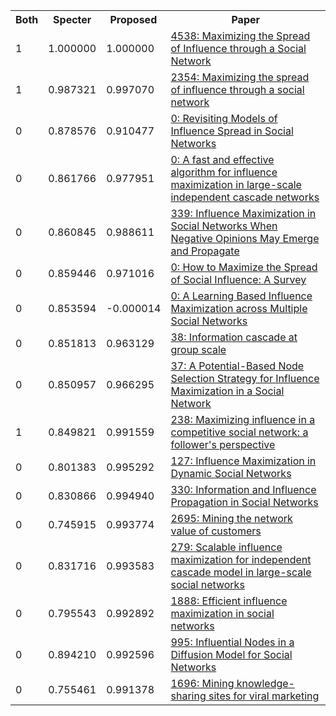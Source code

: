 <html><table><tr>
<th>Both</th>
<th>Specter</th>
<th>Proposed</th>
<th>Paper</th>
</tr>
<tr>
<td>1</td>
<td>1.000000</td>
<td>1.000000</td>
<td><a href="https://www.semanticscholar.org/paper/b790f9ae49cdee5354eacfc7897ab9752acd5e2a">4538: Maximizing the Spread of Influence through a Social Network</a></td>
</tr>
<tr>
<td>1</td>
<td>0.987321</td>
<td>0.997070</td>
<td><a href="https://www.semanticscholar.org/paper/13df42f24714d1d0c365a2ca6f62dd5cac9534de">2354: Maximizing the spread of influence through a social network</a></td>
</tr>
<tr>
<td>0</td>
<td>0.878576</td>
<td>0.910477</td>
<td><a href="https://www.semanticscholar.org/paper/68421605ed27bc2984d41dbe8a6746feb20aae92">0: Revisiting Models of Influence Spread in Social Networks</a></td>
</tr>
<tr>
<td>0</td>
<td>0.861766</td>
<td>0.977951</td>
<td><a href="https://www.semanticscholar.org/paper/c67a972f532376d0a28930088ec8c17299e00f73">0: A fast and effective algorithm for influence maximization in large-scale independent cascade networks</a></td>
</tr>
<tr>
<td>0</td>
<td>0.860845</td>
<td>0.988611</td>
<td><a href="https://www.semanticscholar.org/paper/0b5900a1a3cc3fabba8b4aa516e761bf6c1e8f88">339: Influence Maximization in Social Networks When Negative Opinions May Emerge and Propagate</a></td>
</tr>
<tr>
<td>0</td>
<td>0.859446</td>
<td>0.971016</td>
<td><a href="https://www.semanticscholar.org/paper/5cf2e4b1ea455f5bae00604fdea67834b8ab6a78">0: How to Maximize the Spread of Social Influence: A Survey</a></td>
</tr>
<tr>
<td>0</td>
<td>0.853594</td>
<td>-0.000014</td>
<td><a href="https://www.semanticscholar.org/paper/0c9f886565d74d4d74ca8a8b115965522dab759b">0: A Learning Based Influence Maximization across Multiple Social Networks</a></td>
</tr>
<tr>
<td>0</td>
<td>0.851813</td>
<td>0.963129</td>
<td><a href="https://www.semanticscholar.org/paper/5695257d76d41d5023e404ffdd0b69452ff4ba12">38: Information cascade at group scale</a></td>
</tr>
<tr>
<td>0</td>
<td>0.850957</td>
<td>0.966295</td>
<td><a href="https://www.semanticscholar.org/paper/ad31d0cce3009cd6c56d249af21df4390620334e">37: A Potential-Based Node Selection Strategy for Influence Maximization in a Social Network</a></td>
</tr>
<tr>
<td>1</td>
<td>0.849821</td>
<td>0.991559</td>
<td><a href="https://www.semanticscholar.org/paper/d22c4e9702dcdeb01ed2ed090cdd2e05ad483427">238: Maximizing influence in a competitive social network: a follower's perspective</a></td>
</tr>
<tr>
<td>0</td>
<td>0.801383</td>
<td>0.995292</td>
<td><a href="https://www.semanticscholar.org/paper/b3433cebe47091fc41bc51ad77914e15b0eb10a8">127: Influence Maximization in Dynamic Social Networks</a></td>
</tr>
<tr>
<td>0</td>
<td>0.830866</td>
<td>0.994940</td>
<td><a href="https://www.semanticscholar.org/paper/6e2a2e690ed9cd8cc4e0401d4edd7e541a88c557">330: Information and Influence Propagation in Social Networks</a></td>
</tr>
<tr>
<td>0</td>
<td>0.745915</td>
<td>0.993774</td>
<td><a href="https://www.semanticscholar.org/paper/ad3df67973cb95b696386fbf5bad9db91aaf126a">2695: Mining the network value of customers</a></td>
</tr>
<tr>
<td>0</td>
<td>0.831716</td>
<td>0.993583</td>
<td><a href="https://www.semanticscholar.org/paper/f7578267b3336b3e408124f6303627509a520e1a">279: Scalable influence maximization for independent cascade model in large-scale social networks</a></td>
</tr>
<tr>
<td>0</td>
<td>0.795543</td>
<td>0.992892</td>
<td><a href="https://www.semanticscholar.org/paper/c7c8892617068ab7289d1cab601c06b2c7acc19b">1888: Efficient influence maximization in social networks</a></td>
</tr>
<tr>
<td>0</td>
<td>0.894210</td>
<td>0.992596</td>
<td><a href="https://www.semanticscholar.org/paper/d7c5ace20b07669323611abfbd4c79bc0c9b9a03">995: Influential Nodes in a Diffusion Model for Social Networks</a></td>
</tr>
<tr>
<td>0</td>
<td>0.755461</td>
<td>0.991378</td>
<td><a href="https://www.semanticscholar.org/paper/d19bb05afb3d854716e2871ea40316849bbeba94">1696: Mining knowledge-sharing sites for viral marketing</a></td>
</tr>
</table></html>
